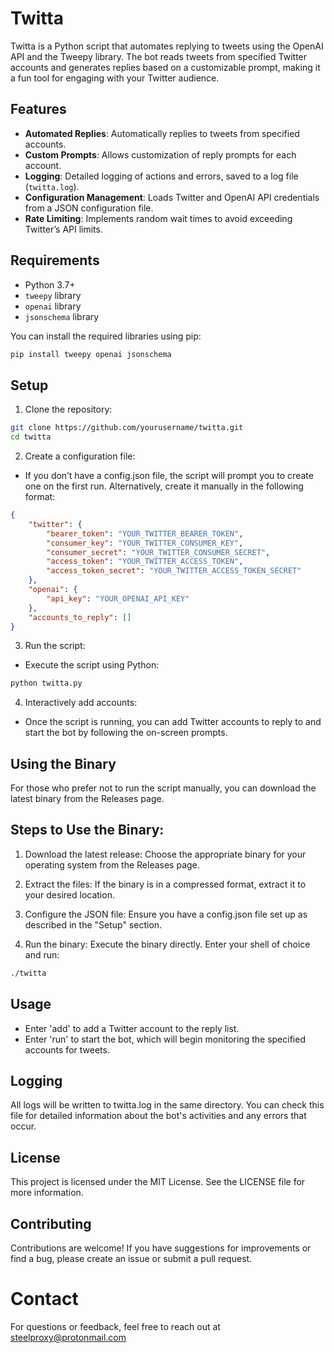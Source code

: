# Twitta

Twitta is a Python script that automates replying to tweets using the OpenAI API and the Tweepy library. The bot reads tweets from specified Twitter accounts and generates replies based on a customizable prompt, making it a fun tool for engaging with your Twitter audience.

## Features

- **Automated Replies**: Automatically replies to tweets from specified accounts.
- **Custom Prompts**: Allows customization of reply prompts for each account.
- **Logging**: Detailed logging of actions and errors, saved to a log file (`twitta.log`).
- **Configuration Management**: Loads Twitter and OpenAI API credentials from a JSON configuration file.
- **Rate Limiting**: Implements random wait times to avoid exceeding Twitter’s API limits.

## Requirements

- Python 3.7+
- `tweepy` library
- `openai` library
- `jsonschema` library

You can install the required libraries using pip:

```bash
pip install tweepy openai jsonschema
```

## Setup
1. Clone the repository:
```bash
git clone https://github.com/yourusername/twitta.git
cd twitta
```
2. Create a configuration file:

- If you don’t have a config.json file, the script will prompt you to create one on the first run. Alternatively, create it manually in the following format:

```json
{
    "twitter": {
        "bearer_token": "YOUR_TWITTER_BEARER_TOKEN",
        "consumer_key": "YOUR_TWITTER_CONSUMER_KEY",
        "consumer_secret": "YOUR_TWITTER_CONSUMER_SECRET",
        "access_token": "YOUR_TWITTER_ACCESS_TOKEN",
        "access_token_secret": "YOUR_TWITTER_ACCESS_TOKEN_SECRET"
    },
    "openai": {
        "api_key": "YOUR_OPENAI_API_KEY"
    },
    "accounts_to_reply": []
}
```
3. Run the script:
- Execute the script using Python:

```bash
python twitta.py
```

4. Interactively add accounts:

- Once the script is running, you can add Twitter accounts to reply to and start the bot by following the on-screen prompts.

## Using the Binary
For those who prefer not to run the script manually, you can download the latest binary from the Releases page.

## Steps to Use the Binary:
1. Download the latest release: Choose the appropriate binary for your operating system from the Releases page.

2. Extract the files: If the binary is in a compressed format, extract it to your desired location.

3. Configure the JSON file: Ensure you have a config.json file set up as described in the "Setup" section.

4. Run the binary: Execute the binary directly. Enter your shell of choice and run:
```bash
./twitta
```
## Usage
- Enter 'add' to add a Twitter account to the reply list.
- Enter 'run' to start the bot, which will begin monitoring the specified accounts for tweets.

## Logging
All logs will be written to twitta.log in the same directory. You can check this file for detailed information about the bot's activities and any errors that occur.

## License
This project is licensed under the MIT License. See the LICENSE file for more information.

## Contributing
Contributions are welcome! If you have suggestions for improvements or find a bug, please create an issue or submit a pull request.

# Contact
For questions or feedback, feel free to reach out at steelproxy@protonmail.com
